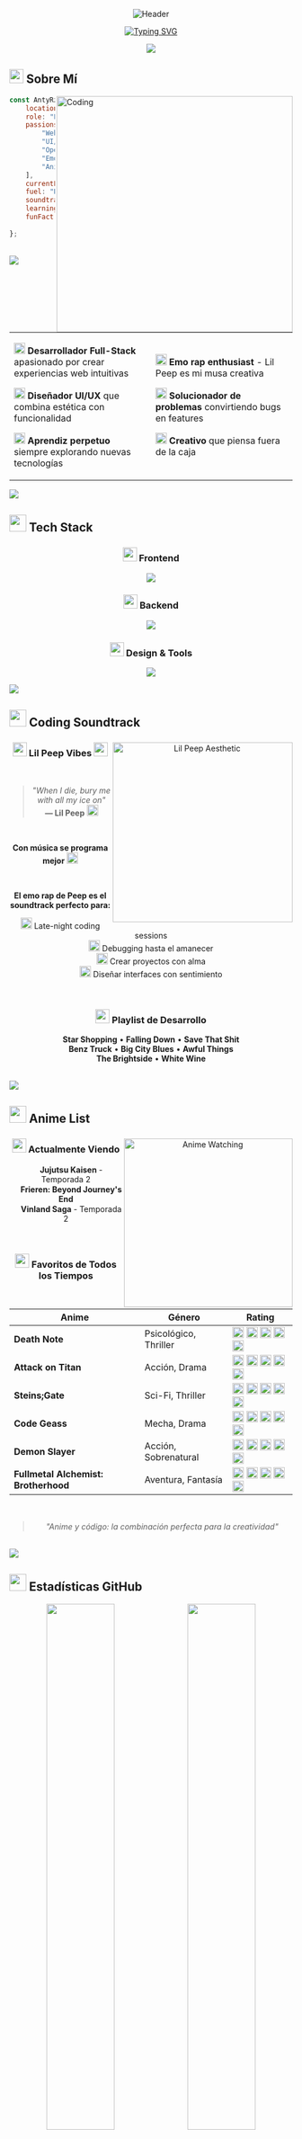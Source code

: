 <div align="center">

![Header](https://capsule-render.vercel.app/api?type=waving&color=gradient&customColorList=12,14,18,20,24&height=250&section=header&text=AntyRzk&fontSize=90&fontColor=fff&animation=fadeIn&fontAlignY=35&desc=Full-Stack%20Developer%20%7C%20UI/UX%20Designer%20%7C%20Emo%20Rap%20Enthusiast&descAlignY=55&descAlign=50&descSize=20)

[![Typing SVG](https://readme-typing-svg.demolab.com?font=Fira+Code&weight=600&size=28&duration=2500&pause=1000&color=F87171&center=true&vCenter=true&random=false&width=700&lines=Transformando+ideas+en+c%C3%B3digo+%F0%9F%92%BB;Creando+experiencias+digitales+%E2%9C%A8;Full-Stack+Developer+%F0%9F%9A%80;Apasionado+por+la+tecnolog%C3%ADa+%F0%9F%94%A5;Coding+with+Lil+Peep+vibes+%F0%9F%96%A4)](https://git.io/typing-svg)

<img src="https://user-images.githubusercontent.com/73097560/115834477-dbab4500-a447-11eb-908a-139a6edaec5c.gif">

</div>

## <img src="https://media2.giphy.com/media/QssGEmpkyEOhBCb7e1/giphy.gif?cid=ecf05e47a0n3gi1bfqntqmob8g9aid1oyj2wr3ds3mg700bl&rid=giphy.gif" width="25"> Sobre Mí

<img align="right" alt="Coding" width="420" src="https://user-images.githubusercontent.com/74038190/229223263-cf2e4b07-2615-4f87-9c38-e37600f8381a.gif">

```javascript
const AntyRzk = {
    location: "México, Yucatán",
    role: "Full-Stack Developer",
    passions: [
        "Web Development", 
        "UI/UX Design", 
        "Open Source",
        "Emo Rap Music",
        "Anime"
    ],
    currentFocus: "Scalable web apps",
    fuel: "Pozole",
    soundtrack: "Lil Peep on repeat",
    learning: ["React", "TypeScript", "Cloud"],
    funFact: "El mejor código se escribe " +
                "a medianoche con música"
};
```

<br>

<img src="https://user-images.githubusercontent.com/73097560/115834477-dbab4500-a447-11eb-908a-139a6edaec5c.gif">

<table>
<tr>
<td width="50%">

<img src="https://media.giphy.com/media/WFZvB7VIXBgiz3oDXE/giphy.gif" width="20"> **Desarrollador Full-Stack** apasionado por crear experiencias web intuitivas

<img src="https://media.giphy.com/media/SWoSkN6DxTszqIKEqv/giphy.gif" width="20"> **Diseñador UI/UX** que combina estética con funcionalidad  

<img src="https://media.giphy.com/media/L1R1tvI9svkIWwpVYr/giphy.gif" width="20"> **Aprendiz perpetuo** siempre explorando nuevas tecnologías

</td>
<td width="50%">

<img src="https://media.giphy.com/media/1zKSLWfY7hoYw/giphy.gif" width="20"> **Emo rap enthusiast** - Lil Peep es mi musa creativa

<img src="https://media.giphy.com/media/kH6CqYiquZawmU1HI6/giphy.gif" width="20"> **Solucionador de problemas** convirtiendo bugs en features

<img src="https://media.giphy.com/media/3oKIPnAiaMCws8nOsE/giphy.gif" width="20"> **Creativo** que piensa fuera de la caja

</td>
</tr>
</table>

<img src="https://user-images.githubusercontent.com/73097560/115834477-dbab4500-a447-11eb-908a-139a6edaec5c.gif">

## <img src="https://media.giphy.com/media/iY8CRBdQXODJSCERIr/giphy.gif" width="30"> Tech Stack

<div align="center">

### <img src="https://media.giphy.com/media/QssGEmpkyEOhBCb7e1/giphy.gif" width="25"> Frontend

<p>
  <img src="https://skillicons.dev/icons?i=html,css,js,bootstrap,react,tailwind" />
</p>

### <img src="https://media.giphy.com/media/kdFc8fubgS31b8DsVu/giphy.gif" width="25"> Backend

<p>
  <img src="https://skillicons.dev/icons?i=php,laravel,nodejs,express,mysql,mongodb" />
</p>

### <img src="https://media.giphy.com/media/SWoSkN6DxTszqIKEqv/giphy.gif" width="25"> Design & Tools

<p>
  <img src="https://skillicons.dev/icons?i=figma,xd,photoshop,git,github,vscode,postman" />
</p>

</div>

<img src="https://user-images.githubusercontent.com/73097560/115834477-dbab4500-a447-11eb-908a-139a6edaec5c.gif">

## <img src="https://media.giphy.com/media/W5kd2CVDpkRCDyyunU/giphy.gif" width="30"> Coding Soundtrack

<div align="center">

<img align="right" alt="Lil Peep Aesthetic" width="320" src="https://media.giphy.com/media/xT9IgDEI1iZyb2wqo8/giphy.gif">

### <img src="https://media.giphy.com/media/1zKSLWfY7hoYw/giphy.gif" width="25"> Lil Peep Vibes <img src="https://media.giphy.com/media/1zKSLWfY7hoYw/giphy.gif" width="25">

<br>

> *"When I die, bury me with all my ice on"*  
> **— Lil Peep** <img src="https://media.giphy.com/media/fwbZnTftCXVocKzfxR/giphy.gif" width="20">

<br>

**Con música se programa mejor** <img src="https://media.giphy.com/media/1zKSLWfY7hoYw/giphy.gif" width="20">

<br>

**El emo rap de Peep es el soundtrack perfecto para:**

<img src="https://media.giphy.com/media/3oKIPnc6EXLz1kqDCM/giphy.gif" width="20"> Late-night coding sessions  
<img src="https://media.giphy.com/media/1zKSLWfY7hoYw/giphy.gif" width="20"> Debugging hasta el amanecer  
<img src="https://media.giphy.com/media/3o6Zt6ML6BklcajjsA/giphy.gif" width="20"> Crear proyectos con alma  
<img src="https://media.giphy.com/media/SWoSkN6DxTszqIKEqv/giphy.gif" width="20"> Diseñar interfaces con sentimiento

<br>

### <img src="https://media.giphy.com/media/ObNTw8Uzwy6KQ/giphy.gif" width="25"> Playlist de Desarrollo

**Star Shopping** • **Falling Down** • **Save That Shit**  
**Benz Truck** • **Big City Blues** • **Awful Things**  
**The Brightside** • **White Wine**

</div>

<br clear="right"/>

<img src="https://user-images.githubusercontent.com/73097560/115834477-dbab4500-a447-11eb-908a-139a6edaec5c.gif">

## <img src="https://media.giphy.com/media/LMt9638dO8dftAjtco/giphy.gif" width="30"> Anime List

<div align="center">

<img align="right" alt="Anime Watching" width="300" src="https://media.giphy.com/media/mDFpdL1UxdVZRBN2V4/giphy.gif">

### <img src="https://media.giphy.com/media/SRkvcNk9BIebnzri7Y/giphy.gif" width="25"> Actualmente Viendo

<img src="https://media.giphy.com/media/hTDQBjD62MRdmdgixv/giphy.gif" width="15"> **Jujutsu Kaisen** - Temporada 2  
<img src="https://media.giphy.com/media/hTDQBjD62MRdmdgixv/giphy.gif" width="15"> **Frieren: Beyond Journey's End**  
<img src="https://media.giphy.com/media/hTDQBjD62MRdmdgixv/giphy.gif" width="15"> **Vinland Saga** - Temporada 2

<br>

### <img src="https://media.giphy.com/media/3o6ZtluUDuJSanzMk0/giphy.gif" width="25"> Favoritos de Todos los Tiempos

<br>

| Anime | Género | Rating |
|-------|--------|--------|
| **Death Note** | Psicológico, Thriller | <img src="https://media.giphy.com/media/3o6ZtluUDuJSanzMk0/giphy.gif" width="20"> <img src="https://media.giphy.com/media/3o6ZtluUDuJSanzMk0/giphy.gif" width="20"> <img src="https://media.giphy.com/media/3o6ZtluUDuJSanzMk0/giphy.gif" width="20"> <img src="https://media.giphy.com/media/3o6ZtluUDuJSanzMk0/giphy.gif" width="20"> <img src="https://media.giphy.com/media/3o6ZtluUDuJSanzMk0/giphy.gif" width="20"> |
| **Attack on Titan** | Acción, Drama | <img src="https://media.giphy.com/media/3o6ZtluUDuJSanzMk0/giphy.gif" width="20"> <img src="https://media.giphy.com/media/3o6ZtluUDuJSanzMk0/giphy.gif" width="20"> <img src="https://media.giphy.com/media/3o6ZtluUDuJSanzMk0/giphy.gif" width="20"> <img src="https://media.giphy.com/media/3o6ZtluUDuJSanzMk0/giphy.gif" width="20"> <img src="https://media.giphy.com/media/3o6ZtluUDuJSanzMk0/giphy.gif" width="20"> |
| **Steins;Gate** | Sci-Fi, Thriller | <img src="https://media.giphy.com/media/3o6ZtluUDuJSanzMk0/giphy.gif" width="20"> <img src="https://media.giphy.com/media/3o6ZtluUDuJSanzMk0/giphy.gif" width="20"> <img src="https://media.giphy.com/media/3o6ZtluUDuJSanzMk0/giphy.gif" width="20"> <img src="https://media.giphy.com/media/3o6ZtluUDuJSanzMk0/giphy.gif" width="20"> <img src="https://media.giphy.com/media/3o6ZtluUDuJSanzMk0/giphy.gif" width="20"> |
| **Code Geass** | Mecha, Drama | <img src="https://media.giphy.com/media/3o6ZtluUDuJSanzMk0/giphy.gif" width="20"> <img src="https://media.giphy.com/media/3o6ZtluUDuJSanzMk0/giphy.gif" width="20"> <img src="https://media.giphy.com/media/3o6ZtluUDuJSanzMk0/giphy.gif" width="20"> <img src="https://media.giphy.com/media/3o6ZtluUDuJSanzMk0/giphy.gif" width="20"> <img src="https://media.giphy.com/media/3o6ZtluUDuJSanzMk0/giphy.gif" width="20"> |
| **Demon Slayer** | Acción, Sobrenatural | <img src="https://media.giphy.com/media/3o6ZtluUDuJSanzMk0/giphy.gif" width="20"> <img src="https://media.giphy.com/media/3o6ZtluUDuJSanzMk0/giphy.gif" width="20"> <img src="https://media.giphy.com/media/3o6ZtluUDuJSanzMk0/giphy.gif" width="20"> <img src="https://media.giphy.com/media/3o6ZtluUDuJSanzMk0/giphy.gif" width="20"> <img src="https://media.giphy.com/media/3o6ZtluUDuJSanzMk0/giphy.gif" width="20"> |
| **Fullmetal Alchemist: Brotherhood** | Aventura, Fantasía | <img src="https://media.giphy.com/media/3o6ZtluUDuJSanzMk0/giphy.gif" width="20"> <img src="https://media.giphy.com/media/3o6ZtluUDuJSanzMk0/giphy.gif" width="20"> <img src="https://media.giphy.com/media/3o6ZtluUDuJSanzMk0/giphy.gif" width="20"> <img src="https://media.giphy.com/media/3o6ZtluUDuJSanzMk0/giphy.gif" width="20"> <img src="https://media.giphy.com/media/3o6ZtluUDuJSanzMk0/giphy.gif" width="20"> |

<br>

> <img src="https://media.giphy.com/media/hTDQBjD62MRdmdgixv/giphy.gif" width="15"> *"Anime y código: la combinación perfecta para la creatividad"* <img src="https://media.giphy.com/media/hTDQBjD62MRdmdgixv/giphy.gif" width="15">

</div>

<br clear="right"/>

<img src="https://user-images.githubusercontent.com/73097560/115834477-dbab4500-a447-11eb-908a-139a6edaec5c.gif">

## <img src="https://media.giphy.com/media/iY8CRBdQXODJSCERIr/giphy.gif" width="30"> Estadísticas GitHub

<div align="center">

<img width="49%" src="https://github-readme-stats.vercel.app/api?username=AntyRzk&show_icons=true&theme=radical&hide_border=true&bg_color=0D1117&text_color=FFFFFF&icon_color=F87171&title_color=F87171&count_private=true&include_all_commits=true" />
<img width="49%" src="https://github-readme-streak-stats.herokuapp.com/?user=AntyRzk&theme=radical&hide_border=true&background=0D1117&ring=F87171&fire=F87171&currStreakLabel=F87171" />

</div>

<div align="center">
  
<img width="60%" src="https://github-readme-stats.vercel.app/api/top-langs/?username=AntyRzk&layout=compact&theme=radical&hide_border=true&bg_color=0D1117&text_color=FFFFFF&title_color=F87171&langs_count=10" />

</div>

<div align="center">

<img src="https://github-profile-trophy.vercel.app/?username=AntyRzk&theme=radical&no-frame=true&no-bg=true&row=1&column=7" width="100%" />

</div>

<img src="https://user-images.githubusercontent.com/73097560/115834477-dbab4500-a447-11eb-908a-139a6edaec5c.gif">

## <img src="https://media2.giphy.com/media/QssGEmpkyEOhBCb7e1/giphy.gif?cid=ecf05e47a0n3gi1bfqntqmob8g9aid1oyj2wr3ds3mg700bl&rid=giphy.gif" width="25"> Proyectos Destacados

<div align="center">

<img src="https://media.giphy.com/media/L1R1tvI9svkIWwpVYr/giphy.gif" width="350"/>

### <img src="https://media.giphy.com/media/kH6CqYiquZawmU1HI6/giphy.gif" width="25"> En Proceso...

**Estoy trabajando en proyectos increíbles que pronto estarán aquí**

> *"Building something amazing takes time"* <img src="https://media.giphy.com/media/3o7bu3XilJ5BOiSGic/giphy.gif" width="20">

<img src="https://media.giphy.com/media/WFZvB7VIXBgiz3oDXE/giphy.gif" width="20"> **Próximamente**: Proyectos full-stack, herramientas útiles y experimentos creativos

<img src="https://media.giphy.com/media/3o6ZtluUDuJSanzMk0/giphy.gif" width="20"> Mientras tanto, explora mis repositorios → [**GitHub**](https://github.com/AntyRzk)

</div>

<img src="https://user-images.githubusercontent.com/73097560/115834477-dbab4500-a447-11eb-908a-139a6edaec5c.gif">

## <img src="https://media.giphy.com/media/W5kd2CVDpkRCDyyunU/giphy.gif" width="30"> Actividad Reciente

<div align="center">

![Activity Graph](https://github-readme-activity-graph.vercel.app/graph?username=AntyRzk&theme=react-dark&hide_border=true&bg_color=0D1117&color=F87171&line=F87171&point=FFFFFF&area=true&custom_title=Contribuciones%20de%20AntyRzk)

</div>

<img src="https://user-images.githubusercontent.com/73097560/115834477-dbab4500-a447-11eb-908a-139a6edaec5c.gif">

## <img src="https://media.giphy.com/media/LnQjpWaON8nhr21vNW/giphy.gif" width="40"> Conecta Conmigo

<div align="center">

<a href="https://discord.com/users/592915435071078488">
  <img src="https://img.shields.io/badge/Discord-5865F2?style=for-the-badge&logo=discord&logoColor=white&style=for-the-badge" height="40" />
</a>
<a href="https://github.com/AntyRzk">
  <img src="https://img.shields.io/badge/GitHub-181717?style=for-the-badge&logo=github&logoColor=white" height="40" />
</a>

<br><br>

<img src="https://capsule-render.vercel.app/api?type=rect&color=gradient&customColorList=12,14,18,20,24&height=3" width="100%">

</div>

## <img src="https://media.giphy.com/media/ObNTw8Uzwy6KQ/giphy.gif" width="30"> Random Dev Quote

<div align="center">

![Quote](https://quotes-github-readme.vercel.app/api?type=horizontal&theme=radical&border=true)

</div>

<img src="https://user-images.githubusercontent.com/73097560/115834477-dbab4500-a447-11eb-908a-139a6edaec5c.gif">

<div align="center">

### <img src="https://media.giphy.com/media/3o6Zt6ML6BklcajjsA/giphy.gif" width="25"> *"El código es poesía, y cada función es un verso"* <img src="https://media.giphy.com/media/3o6Zt6ML6BklcajjsA/giphy.gif" width="25">

<br>

<img src="https://komarev.com/ghpvc/?username=AntyRzk&label=Visitas%20al%20Perfil&color=F87171&style=for-the-badge" alt="Profile Views" />

<br><br>

**¡Gracias por visitar!** <img src="https://media.giphy.com/media/1zKSLWfY7hoYw/giphy.gif" width="25">  
*Si te gusta lo que ves, no olvides dejar una* <img src="https://media.giphy.com/media/3o6ZtluUDuJSanzMk0/giphy.gif" width="20"> *en mis repos*

<br>

<img src="https://user-images.githubusercontent.com/73097560/115834477-dbab4500-a447-11eb-908a-139a6edaec5c.gif">

<br>

![Footer](https://capsule-render.vercel.app/api?type=waving&color=gradient&height=100&section=footer&text=またね!&fontSize=40&fontColor=ffffff)

</div>
